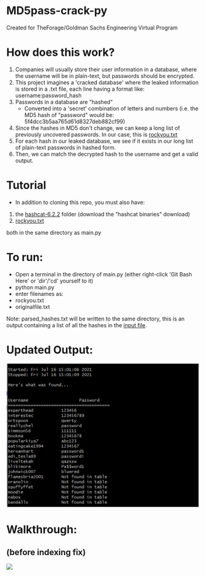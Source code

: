 # MD5pass-crack-py
Created for TheForage/Goldman Sachs Engineering Virtual Program 

# How does this work?
1) Companies will usually store their user information in a database, where the username will be in plain-text, but passwords should be encrypted.
2) This project imagines a 'cracked database' where the leaked information is stored in a .txt file, each line having a format like: username:password_hash
3) Passwords in a database are "hashed"
    - Converted into a 'secret' combination of letters and numbers (i.e. the MD5 hash of "password" would be: 5f4dcc3b5aa765d61d8327deb882cf99)
4) Since the hashes in MD5 don't change, we can keep a long list of previously uncovered passwords. In our case, this is [rockyou.txt](rockyou.txt)
5) For each hash in our leaked database, we see if it exists in our long list of plain-text passwords in hashed form.
6) Then, we can match the decrypted hash to the username and get a valid output.

# Tutorial
- In addition to cloning this repo, you must also have: 
1) the [hashcat-6.2.2](https://hashcat.net/hashcat/) folder (download the "hashcat binaries" download)
2) [rockyou.txt](https://github.com/brannondorsey/naive-hashcat/releases/download/data/rockyou.txt)

both in the same directory as main.py

# To run:
- Open a terminal in the directory of main.py (either right-click 'Git Bash Here' or 'dir'/'cd' yourself to it)
- python main.py
- enter filenames as:
-    rockyou.txt
-    originalfile.txt

Note: parsed_hashes.txt will be written to the same directory, this is an output containing a list of all the hashes in the [input file](originalfile.txt).

# Updated Output:
![](capture1.PNG)


# Walkthrough:
## (before indexing fix)
![](walkthrough.gif)
